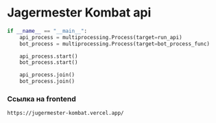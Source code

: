 # Jagermester Kombat api

```PYTHON
if __name__ == "__main__":
    api_process = multiprocessing.Process(target=run_api)
    bot_process = multiprocessing.Process(target=bot_process_func)

    api_process.start()
    bot_process.start()

    api_process.join()
    bot_process.join()
   ```

### Ссылка на frontend 
```
https://jugermester-kombat.vercel.app/
```